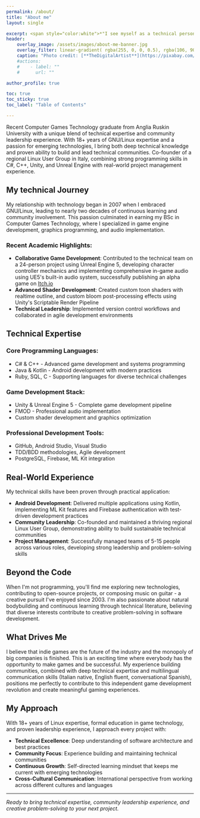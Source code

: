 ```yaml
---
permalink: /about/
title: "About me"
layout: single

excerpt: <span style="color:white">*"I see myself as a technical person who chose a great project and a great way of doing that project."* <br> <span style="color:darkgrey">Linus Torvalds
header:
    overlay_image: /assets/images/about-me-banner.jpg
    overlay_filter: linear-gradient( rgba(255, 0, 0, 0.5), rgba(106, 90, 205, 0.5))
    caption: "Photo credit: [**TheDigitalArtist**](https://pixabay.com/illustrations/technology-network-digital-5648183)"
    #actions:
    #    - label: ""
    #      url: ""

author_profile: true

toc: true
toc_sticky: true
toc_label: "Table of Contents"

---
```


Recent Computer Games Technology graduate from Anglia Ruskin University with a unique blend of technical expertise and community leadership experience. With 18+ years of GNU/Linux expertise and a passion for emerging technologies, I bring both deep technical knowledge and proven ability to build and lead technical communities. Co-founder of a regional Linux User Group in Italy, combining strong programming skills in C#, C++, Unity, and Unreal Engine with real-world project management experience.

## My technical Journey
My relationship with technology began in 2007 when I embraced GNU/Linux, leading to nearly two decades of continuous learning and community involvement. This passion culminated in earning my BSc in Computer Games Technology, where I specialized in game engine development, graphics programming, and audio implementation.

### Recent Academic Highlights:
* **Collaborative Game Development**: Contributed to the technical team on a 24-person project using Unreal Engine 5, developing character controller mechanics and implementing comprehensive in-game audio using UE5's built-in audio system, successfully publishing an alpha game on [Itch.io](https://clever-critter-games.itch.io/crystal-chaos)
* **Advanced Shader Development**: Created custom toon shaders with realtime outline, and custom bloom post-processing effects using Unity's Scriptable Render Pipeline
* **Technical Leadership**: Implemented version control workflows and collaborated in agile development environments

## Technical Expertise

### Core Programming Languages:
* C# & C++ - Advanced game development and systems programming
* Java & Kotlin - Android development with modern practices
* Ruby, SQL, C - Supporting languages for diverse technical challenges

### Game Development Stack:
* Unity & Unreal Engine 5 - Complete game development pipeline
* FMOD - Professional audio implementation
* Custom shader development and graphics optimization

### Professional Development Tools:
* GitHub, Android Studio, Visual Studio
* TDD/BDD methodologies, Agile development
* PostgreSQL, Firebase, ML Kit integration

## Real-World Experience
My technical skills have been proven through practical application:

* **Android Development**: Delivered multiple applications using Kotlin, implementing ML Kit features and Firebase authentication with test-driven development practices
* **Community Leadership**: Co-founded and maintained a thriving regional Linux User Group, demonstrating ability to build sustainable technical communities
* **Project Management**: Successfully managed teams of 5-15 people across various roles, developing strong leadership and problem-solving skills

## Beyond the Code
When I'm not programming, you'll find me exploring new technologies, contributing to open-source projects, or composing music on guitar - a creative pursuit I've enjoyed since 2003. I'm also passionate about natural bodybuilding and continuous learning through technical literature, believing that diverse interests contribute to creative problem-solving in software development.

## What Drives Me
I believe that indie games are the future of the industry and the monopoly of big companies is finished. This is an exciting time where everybody has the opportunity to make games and be successful. My experience building communities, combined with deep technical expertise and multilingual communication skills (Italian native, English fluent, conversational Spanish), positions me perfectly to contribute to this independent game development revolution and create meaningful gaming experiences.

## My Approach
With 18+ years of Linux expertise, formal education in game technology, and proven leadership experience, I approach every project with:

* **Technical Excellence**: Deep understanding of software architecture and best practices
* **Community Focus**: Experience building and maintaining technical communities
* **Continuous Growth**: Self-directed learning mindset that keeps me current with emerging technologies
* **Cross-Cultural Communication**: International perspective from working across different cultures and languages

---
*Ready to bring technical expertise, community leadership experience, and creative problem-solving to your next project.*